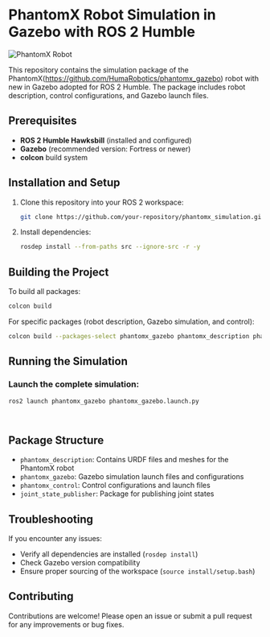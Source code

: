 # PhantomX Robot Simulation in Gazebo with ROS 2 Humble

![PhantomX Robot]([Hexapod](https://github.com/user-attachments/assets/9c5bb5ec-f658-4929-b8dc-9744de23c94d)
) <!-- (Optional: Add actual image if available) -->

This repository contains the simulation package of the PhantomX(https://github.com/HumaRobotics/phantomx_gazebo) robot with new in Gazebo adopted for  ROS 2 Humble. The package includes robot description, control configurations, and Gazebo launch files.

## Prerequisites

- **ROS 2 Humble Hawksbill** (installed and configured)
- **Gazebo** (recommended version: Fortress or newer)
- **colcon** build system

## Installation and Setup

1. Clone this repository into your ROS 2 workspace:
   ```bash
   git clone https://github.com/your-repository/phantomx_simulation.git
   ```

2. Install dependencies:
   ```bash
   rosdep install --from-paths src --ignore-src -r -y
   ```

## Building the Project

To build all packages:
```bash
colcon build
```

For specific packages (robot description, Gazebo simulation, and control):
```bash
colcon build --packages-select phantomx_gazebo phantomx_description phantomx_control joint_state_publisher
```

## Running the Simulation

### Launch the complete simulation:
```bash
ros2 launch phantomx_gazebo phantomx_gazebo.launch.py
```


```


```

## Package Structure

- `phantomx_description`: Contains URDF files and meshes for the PhantomX robot
- `phantomx_gazebo`: Gazebo simulation launch files and configurations
- `phantomx_control`: Control configurations and launch files
- `joint_state_publisher`: Package for publishing joint states

## Troubleshooting

If you encounter any issues:
- Verify all dependencies are installed (`rosdep install`)
- Check Gazebo version compatibility
- Ensure proper sourcing of the workspace (`source install/setup.bash`)

## Contributing

Contributions are welcome! Please open an issue or submit a pull request for any improvements or bug fixes.

